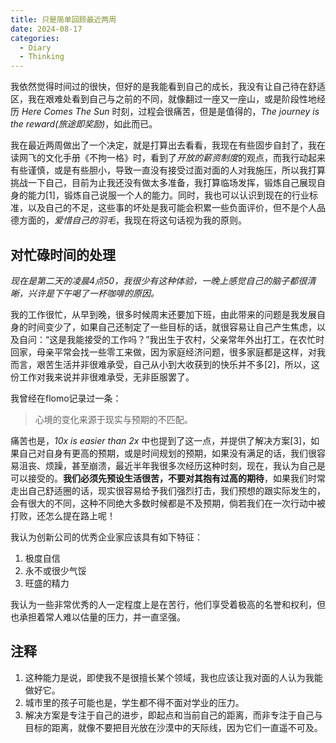 ```yaml
---
title: 只是简单回顾最近两周
date: 2024-08-17
categories:
  - Diary
  - Thinking
---
```

我依然觉得时间过的很快，但好的是我能看到自己的成长，我没有让自己待在舒适区，我在艰难处看到自己与之前的不同，就像翻过一座又一座山，或是阶段性地经历 *Here Comes The Sun* 时刻，过程会很痛苦，但是是值得的，*The journey is the reward(旅途即奖励)*，如此而已。

我在最近两周做出了一个决定，就是打算出去看看，我现在有些固步自封了，我在读网飞的文化手册《不拘一格》时，看到了*开放的薪资制度*的观点，而我行动起来有些谨慎，或是有些胆小，导致一直没有接受过面对面的人对我施压，所以我打算挑战一下自己，目前为止我还没有做太多准备，我打算临场发挥，锻炼自己展现自身的能力[1]，锻炼自己说服一个人的能力。同时，我也可以认识到现在的行业标准，以及自己的不足，这些事的坏处是我可能会积累一些负面评价，但不是个人品德方面的，*爱惜自己的羽毛*，我现在将这句话视为我的原则。

## 对忙碌时间的处理

*现在是第二天的凌晨4点50，我很少有这种体验，一晚上感觉自己的脑子都很清晰，兴许是下午喝了一杯咖啡的原因。*

我的工作很忙，从早到晚，很多时候周末还要加下班，由此带来的问题是我发展自身的时间变少了，如果自己还制定了一些目标的话，就很容易让自己产生焦虑，以及自问：“这是我能接受的工作吗？”我出生于农村，父亲常年外出打工，在农忙时回家，母亲平常会找一些零工来做，因为家庭经济问题，很多家庭都是这样，对我而言，艰苦生活并非很难承受，自己从小到大收获到的快乐并不多[2]，所以，这份工作对我来说并非很难承受，无非臣服罢了。

我曾经在flomo记录过一条：

> 心境的变化来源于现实与预期的不匹配。

痛苦也是，*10x is easier than 2x* 中也提到了这一点，并提供了解决方案[3]，如果自己对自身有更高的预期，或是时间规划的预期，如果没有满足的话，我们很容易沮丧、烦躁，甚至崩溃，最近半年我很多次经历这种时刻，现在，我认为自己是可以接受的。**我们必须先预设生活很苦，不要对其抱有过高的期待**，如果我们时常走出自己舒适圈的话，现实很容易给予我们强烈打击，我们预想的跟实际发生的，会有很大的不同，这种不同绝大多数时候都是不及预期，倘若我们在一次行动中被打败，还怎么提在路上呢！

我认为创新公司的优秀企业家应该具有如下特征：

1. 极度自信
2. 永不或很少气馁
3. 旺盛的精力

我认为一些非常优秀的人一定程度上是在苦行，他们享受着极高的名誉和权利，但也承担着常人难以估量的压力，并一直坚强。

## 注释

1. 这种能力是说，即使我不是很擅长某个领域，我也应该让我对面的人认为我能做好它。
2. 城市里的孩子可能也是，学生都不得不面对学业的压力。
3. 解决方案是专注于自己的进步，即起点和当前自己的距离，而非专注于自己与目标的距离，就像不要把目光放在沙漠中的天际线，因为它们一直遥不可及。